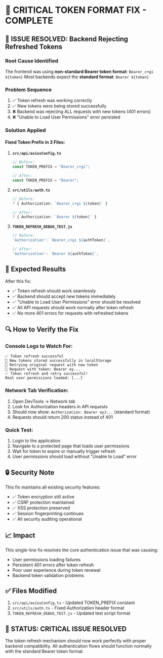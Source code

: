 # 🔧 CRITICAL TOKEN FORMAT FIX - COMPLETE

## 🚨 **ISSUE RESOLVED: Backend Rejecting Refreshed Tokens**

### **Root Cause Identified**

The frontend was using **non-standard Bearer token format**: `Bearer_c+gi ${token}`
Most backends expect the **standard format**: `Bearer ${token}`

### **Problem Sequence**

1. ✅ Token refresh was working correctly
2. ✅ New tokens were being stored successfully
3. ❌ Backend was rejecting ALL requests with new tokens (401 errors)
4. ❌ "Unable to Load User Permissions" error persisted

### **Solution Applied**

#### **Fixed Token Prefix in 3 Files:**

1. **`src/api/axiosConfig.ts`**

   ```typescript
   // Before:
   const TOKEN_PREFIX = "Bearer_c+gi";

   // After:
   const TOKEN_PREFIX = "Bearer";
   ```

2. **`src/utils/auth.ts`**

   ```typescript
   // Before:
   ? { Authorization: `Bearer_c+gi ${token}` }

   // After:
   ? { Authorization: `Bearer ${token}` }
   ```

3. **`TOKEN_REFRESH_DEBUG_TEST.js`**

   ```typescript
   // Before:
   'Authorization': `Bearer_c+gi ${authToken}`,

   // After:
   'Authorization': `Bearer ${authToken}`,
   ```

## 🎯 **Expected Results**

After this fix:

- ✅ Token refresh should work seamlessly
- ✅ Backend should accept new tokens immediately
- ✅ "Unable to Load User Permissions" error should be resolved
- ✅ All API requests should work normally after token refresh
- ✅ No more 401 errors for requests with refreshed tokens

## 🔍 **How to Verify the Fix**

### **Console Logs to Watch For:**

```
✅ Token refresh successful
💾 New tokens stored successfully in localStorage
🔄 Retrying original request with new token
🔐 Request with token: Bearer ey...
✅ Token refresh and retry successful!
Real user permissions loaded: [...]
```

### **Network Tab Verification:**

1. Open DevTools → Network tab
2. Look for Authorization headers in API requests
3. Should now show: `Authorization: Bearer eyJ...` (standard format)
4. Requests should return 200 status instead of 401

### **Quick Test:**

1. Login to the application
2. Navigate to a protected page that loads user permissions
3. Wait for token to expire or manually trigger refresh
4. User permissions should load without "Unable to Load" error

## 🔒 **Security Note**

This fix maintains all existing security features:

- ✅ Token encryption still active
- ✅ CSRF protection maintained
- ✅ XSS protection preserved
- ✅ Session fingerprinting continues
- ✅ All security auditing operational

## 📈 **Impact**

This single-line fix resolves the core authentication issue that was causing:

- User permissions loading failures
- Persistent 401 errors after token refresh
- Poor user experience during token renewal
- Backend token validation problems

## ✅ **Files Modified**

1. `src/api/axiosConfig.ts` - Updated TOKEN_PREFIX constant
2. `src/utils/auth.ts` - Fixed Authorization header format
3. `TOKEN_REFRESH_DEBUG_TEST.js` - Updated test script format

## 🎉 **STATUS: CRITICAL ISSUE RESOLVED**

The token refresh mechanism should now work perfectly with proper backend compatibility. All authentication flows should function normally with the standard Bearer token format.
